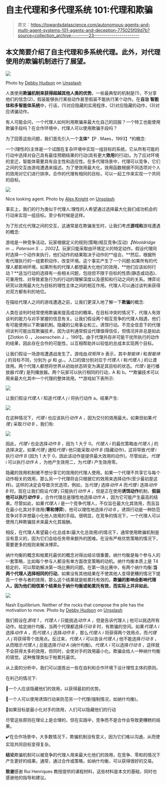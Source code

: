 # 自主代理和多代理系统 101:代理和欺骗

> 原文：<https://towardsdatascience.com/autonomous-agents-and-multi-agent-systems-101-agents-and-deception-775025f09d7b?source=collection_archive---------23----------------------->

## 本文简要介绍了自主代理和多系统代理。此外，对代理使用的欺骗机制进行了展望。

![](img/0b576c182e01a7ac80d39d92b3635668.png)

Photo by [Debby Hudson](https://unsplash.com/@dhudson_creative?utm_source=medium&utm_medium=referral) on [Unsplash](https://unsplash.com?utm_source=medium&utm_medium=referral)

人类使用**欺骗机制来获得超越其他人类的优势**。一些最典型的机制是(1)，不分享他们的信念(2)，假装能够执行某些动作甚至假装不能执行某个动作。在**自治** **智能体和多智能体系统**中，行话，(1)对应隐藏的实用程序，(2)对应隐藏的动作，(3)对应诱骗动作。

有人可能会问，一个代理人如何利用欺骗来最大化自己的回报？一个特工也能使用欺骗手段吗？在合作环境中，代理人可以使用欺骗手段吗？

为了回答这些问题，我们首先引入一个**主体***【P . Maes，1993】*的概念:

一个(理性的)主体是一个试图在复杂环境中实现一组目标的系统，它从所有可能的行动中选择对自己具有最佳预期结果的行动(具有更大**效用**的行动)。为了应对环境的变迁，智能体需要具有自主性和适应性。在多代理场景中，代理可以竞争，它们之间的交互由游戏遭遇来描述。为了使效用最大化，效用函数根据不同选项对个人的效用对它们进行排序。合作的代理有相同的目标，可以一起工作来实现一个共同的目标。

![](img/e38c1d9cfcd266e0699e15e0f19c4a34.png)

Nice looking agent. Photo by [Alex Knight](https://unsplash.com/@agkdesign?utm_source=medium&utm_medium=referral) on [Unsplash](https://unsplash.com?utm_source=medium&utm_medium=referral)

事实上，我们的行为类似于代理人:理性的人希望通过选择最大化我们成功机会的行动来实现一组目标。至少有时候是这样。

为了形式化代理之间的交互，这通常是在欺骗发生时，让我们考虑**游戏和**游戏遭遇的概念:

游戏是一种竞争活动，玩家根据定义的规则(策略)相互竞争(互动)*【Wooldridge m .，Paterson S .，2002】*。玩家只能采取由环境定义的特定动作。假设代理同时选择一个动作来执行，他们动作的结果取决于动作的**组合。**然后，根据所有代理执行的一组累积动作，改变环境。这个事实产生了一个问题:如果所有的代理人都影响环境，如果所有的代理人都想最大化他们的效用，**他们应该如何行动？**适当行动的选择有一些相关问题，包括但不限于目标的性质(静态或动态)、可重用性、对导致紧急行为的行动的理解深度以及感知和行动之间的关系。博弈论研究以效用最大化为目标的理性主体之间的相互作用。代理人可以通过谈判来获得对双方都有利的地位。

在描绘代理人之间的游戏遭遇之前，让我们更深入地了解一下**欺骗**的概念:

人类在谈判时经常使用欺骗来提高成功的概率。在目标冲突的情况下，代理人有效谈判的能力与对手掌握的信息有关。让我们假设两个相互竞争的代理人相遇，他们有可能使用以下欺骗机制。隐藏的公用事业和三。诱饵行动。不完全信息下的代理间谈判可能出现欺骗技术，因为谈判通常假设代理值得信任，但情况并非总是如此【Zlotkin G .，Josenschein J .，1991】。由于代理共存并可能干扰所执行的动作的结果，因此存在合作的可能性，以互相帮助并以较低的总成本实现两个目标。

让我们假设一场游戏遭遇战发生了。游戏由*双矩阵 b* 表示，其中*智能体 i* 和*智能体 j* 的目标不同，分别为 *gi* 和 *gj，*。入口的值分别对应于*代理人 i* 和*代理人 j* 的让渡效用。两个代理人都想将世界从初始状态转变为满足其目标的状态。*代理 i* 是行播放器*代理 j* 是列播放器。两个玩家可以执行相同的行动，A 和 b。**欺骗技术可以用来最大化其中一个代理的整体效用。**游戏如下表所示:

![](img/08a6257e3be741565db08db385343c4b.png)

让我们假设*代理人 i* 知道*代理人 j i* 将执行动作 a。结果产生:

![](img/dcbbb44bafd2c3fc64837a2ea9023f7b.png)

在这种情况下，*代理 i* 也应该执行*动作 A* ，因为交付的效用最大。如果但如果*代理 j* 采取*行动 B* ，我们有:

![](img/66bc52891fc38d5a8ff94eba193949a5.png)

因此，*代理 i* 也会选择*动作 B* ，因为 1 大于 0。*代理人 i* 的最优策略由*代理人 j* 的选择决定。如果*代理 j* 通知*代理 i* 他只能采取*动作 B* (隐藏动作)，这将导致*代理 i* 执行*动作 B* (因为 1 大于 0，因此该动作是提供最大效用的动作)。尽管如此，*代理 i* 可以执行*动作 A* ，为他产生效用二，为*代理 i* 产生效用零。

隐藏的效用机制被不想分享它的效用的代理人使用。如果一个代理不共享它与每个动作相关的效用，那么另一个代理将会只根据它的效用来选择动作(至少最初是这样)。这样的决定会导致次优选项，例如，当*代理 j* 选择*动作 A* 而*代理 i* 选择*动作 B* 时。现在让我们假设*代理 j* 只能执行*动作 A* ，但是正在使用**诱饵动作**机制，**假装他可以执行*动作 B*** 。合作代理总是理性地选择*动作 A* ，因为它可能产生最高的结果。尽管如此，如果*代理人 i* 是一个竞争代理人，不仅旨在最大化其效用，而且旨在最小化其对手效用(**零和博弈**)，他可以理性地选择*行动 B* 。诱饵行动是一种防范竞争对手并想最小化他人效用的手段。很明显，在竞争的情况下，一个代理人可以使用几种欺骗技术来最大化其报酬。

相反，在代理人希望最小化总成本(最大化总效用)的情况下，通常使用欺骗机制是没有意义的，因为它们会给任务带来额外的困难。在没有严格优势策略的情况下，需要更多的规则来解决博弈。

纳什均衡的概念和帕累托最优的概念对得出结论很重要。纳什均衡是每个参与人的一套策略，比如每个参与人都没有单方面改变策略的动机。纳什均衡本质上是 T4 稳定的，可以帮助解决第一场比赛的问题。在第一场比赛中，有两个纳什均衡:**当两个代理人选择相同的行动**。如果没有其他结果在不使其他人变得更糟的情况下提高一个参与者的效用，那么这个结果就是帕累托有效的。**欺骗的影响会影响代理人，因为他们相信某个结果处于纳什均衡或帕累托有效，而实际上并非如此**。

![](img/9ae92edc997c5c0afc9eb261a75812a3.png)

Nash Equilibrium. Neither of the rocks that compose the pile has the motivation to move. Photo by [Debby Hudson](https://unsplash.com/@dhudson_creative?utm_source=medium&utm_medium=referral) on [Unsplash](https://unsplash.com?utm_source=medium&utm_medium=referral)

我们假设在*游戏 1* ，*代理人 i* 只能挑选*动作 A* ，但是告诉代理人 j 他可以挑选所有动作。给定纳什均衡，当两个代理都选择*行动 B* 时，有欺骗的空间。如果*代理人 i* 选择*动作 A* ，而*代理人 j* 选择*动作 B* ，那么*代理人 i* 将获得两个效用点，而*代理人 j* 将获得零个效用点。反过来，*代理人 i* 可以告诉*代理人 j* 他不能选择*行动 B* ，从而暗示*代理人 j* 总能选择*行动 A* (纳什均衡)。*代理人 i* 可以选择*行动 B* ，这样就不会获得太多的效用，但同时，会使对手的效用最小化。欺骗会给人一种纳什均衡的错觉。这种推理类似于帕累托最优。

从上面的分析中，我们可以提炼出一些在自利和合作环境下设计理性主体的原则。

在利己的情况下:

💢一个人应该隐藏他们的效用，以获得最初的优势。

💢一个人可以使用诱饵行动来防范另一个代理(强制情况，如纳什均衡)。

💢如果目标是最小化对手的效用，人们可以隐藏他们的行动

尽管这些原则在理论上是合理的，但在实践中，竞争而不是合作会导致更糟糕的结果。

✔️在合作场景中，大多数情况下，欺骗机制没有意义，因为它们难以沟通，从而使实现共同目标变得复杂。

**结论**欺骗机制可以被竞争的代理人用来最大化他们的效用，在竞争、零和的情况下产生更好的结果。通常，通过合作或策略，如纳什均衡，可以获得很好的交易。

**致谢**感谢 Rui Henriques 教授提供的课程材料，这些材料是本文的基础，同时也感谢他的指导和建议。